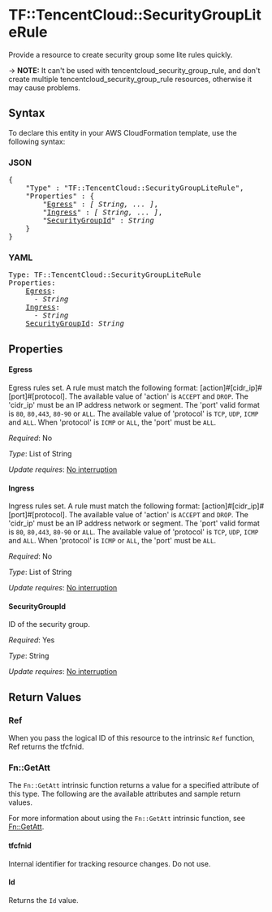 # TF::TencentCloud::SecurityGroupLiteRule

Provide a resource to create security group some lite rules quickly.

-> **NOTE:** It can't be used with tencentcloud_security_group_rule, and don't create multiple tencentcloud_security_group_rule resources, otherwise it may cause problems.

## Syntax

To declare this entity in your AWS CloudFormation template, use the following syntax:

### JSON

<pre>
{
    "Type" : "TF::TencentCloud::SecurityGroupLiteRule",
    "Properties" : {
        "<a href="#egress" title="Egress">Egress</a>" : <i>[ String, ... ]</i>,
        "<a href="#ingress" title="Ingress">Ingress</a>" : <i>[ String, ... ]</i>,
        "<a href="#securitygroupid" title="SecurityGroupId">SecurityGroupId</a>" : <i>String</i>
    }
}
</pre>

### YAML

<pre>
Type: TF::TencentCloud::SecurityGroupLiteRule
Properties:
    <a href="#egress" title="Egress">Egress</a>: <i>
      - String</i>
    <a href="#ingress" title="Ingress">Ingress</a>: <i>
      - String</i>
    <a href="#securitygroupid" title="SecurityGroupId">SecurityGroupId</a>: <i>String</i>
</pre>

## Properties

#### Egress

Egress rules set. A rule must match the following format: [action]#[cidr_ip]#[port]#[protocol]. The available value of 'action' is `ACCEPT` and `DROP`. The 'cidr_ip' must be an IP address network or segment. The 'port' valid format is `80`, `80,443`, `80-90` or `ALL`. The available value of 'protocol' is `TCP`, `UDP`, `ICMP` and `ALL`. When 'protocol' is `ICMP` or `ALL`, the 'port' must be `ALL`.

_Required_: No

_Type_: List of String

_Update requires_: [No interruption](https://docs.aws.amazon.com/AWSCloudFormation/latest/UserGuide/using-cfn-updating-stacks-update-behaviors.html#update-no-interrupt)

#### Ingress

Ingress rules set. A rule must match the following format: [action]#[cidr_ip]#[port]#[protocol]. The available value of 'action' is `ACCEPT` and `DROP`. The 'cidr_ip' must be an IP address network or segment. The 'port' valid format is `80`, `80,443`, `80-90` or `ALL`. The available value of 'protocol' is `TCP`, `UDP`, `ICMP` and `ALL`. When 'protocol' is `ICMP` or `ALL`, the 'port' must be `ALL`.

_Required_: No

_Type_: List of String

_Update requires_: [No interruption](https://docs.aws.amazon.com/AWSCloudFormation/latest/UserGuide/using-cfn-updating-stacks-update-behaviors.html#update-no-interrupt)

#### SecurityGroupId

ID of the security group.

_Required_: Yes

_Type_: String

_Update requires_: [No interruption](https://docs.aws.amazon.com/AWSCloudFormation/latest/UserGuide/using-cfn-updating-stacks-update-behaviors.html#update-no-interrupt)

## Return Values

### Ref

When you pass the logical ID of this resource to the intrinsic `Ref` function, Ref returns the tfcfnid.

### Fn::GetAtt

The `Fn::GetAtt` intrinsic function returns a value for a specified attribute of this type. The following are the available attributes and sample return values.

For more information about using the `Fn::GetAtt` intrinsic function, see [Fn::GetAtt](https://docs.aws.amazon.com/AWSCloudFormation/latest/UserGuide/intrinsic-function-reference-getatt.html).

#### tfcfnid

Internal identifier for tracking resource changes. Do not use.

#### Id

Returns the <code>Id</code> value.

